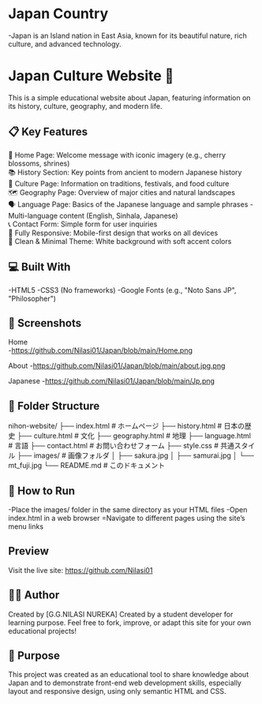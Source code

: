# Japan Country
-Japan is an Island nation in East Asia, known for its beautiful nature, rich culture, and advanced technology.

# Japan Culture Website 🌸
This is a simple educational website about Japan, featuring information on its history, culture, geography, and modern life.

## 📋 Key Features

🏯 Home Page: Welcome message with iconic imagery (e.g., cherry blossoms, shrines) <br>
📚 History Section: Key points from ancient to modern Japanese history <br>
🎌 Culture Page: Information on traditions, festivals, and food culture <br>
🗺️ Geography Page: Overview of major cities and natural landscapes <br>
🗣️ Language Page: Basics of the Japanese language and sample phrases - Multi-language content (English, Sinhala, Japanese)<br>
📞 Contact Form: Simple form for user inquiries <br>
📱 Fully Responsive: Mobile-first design that works on all devices <br>
🎨 Clean & Minimal Theme: White background with soft accent colors 

## 💻 Built With
-HTML5
-CSS3 (No frameworks)
-Google Fonts (e.g., "Noto Sans JP", "Philosopher")

## 📸 Screenshots
Home  
-https://github.com/Nilasi01/Japan/blob/main/Home.png

About 
-https://github.com/Nilasi01/Japan/blob/main/about.jpg.png  

Japanese 
-https://github.com/Nilasi01/Japan/blob/main/Jp.png

## 📂 Folder Structure
nihon-website/
├── index.html             # ホームページ
├── history.html           # 日本の歴史
├── culture.html           # 文化
├── geography.html         # 地理
├── language.html          # 言語
├── contact.html           # お問い合わせフォーム
├── style.css              # 共通スタイル
├── images/                # 画像フォルダ
│   ├── sakura.jpg
│   ├── samurai.jpg
│   └── mt_fuji.jpg
└── README.md              # このドキュメント

## 🚀 How to Run

-Place the images/ folder in the same directory as your HTML files
-Open index.html in a web browser
=Navigate to different pages using the site’s menu links


## Preview
Visit the live site: https://github.com/Nilasi01

## 👩‍💻 Author
Created by [G.G.NILASI NUREKA]
Created by a student developer for learning purpose.
Feel free to fork, improve, or adapt this site for your own educational projects!

## 🎯 Purpose
This project was created as an educational tool to share knowledge about Japan and to demonstrate front-end web development skills, especially layout and responsive design, using only semantic HTML and CSS.



